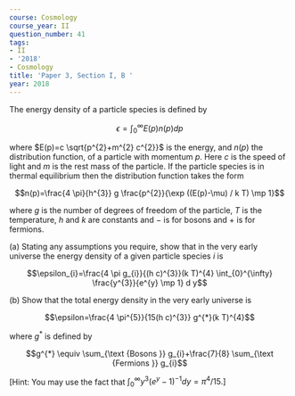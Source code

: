 ```yaml
---
course: Cosmology
course_year: II
question_number: 41
tags:
- II
- '2018'
- Cosmology
title: 'Paper 3, Section I, B '
year: 2018
---
```




The energy density of a particle species is defined by

$$\epsilon=\int_{0}^{\infty} E(p) n(p) d p$$

where $E(p)=c \sqrt{p^{2}+m^{2} c^{2}}$ is the energy, and $n(p)$ the distribution function, of a particle with momentum $p$. Here $c$ is the speed of light and $m$ is the rest mass of the particle. If the particle species is in thermal equilibrium then the distribution function takes the form

$$n(p)=\frac{4 \pi}{h^{3}} g \frac{p^{2}}{\exp ((E(p)-\mu) / k T) \mp 1}$$

where $g$ is the number of degrees of freedom of the particle, $T$ is the temperature, $h$ and $k$ are constants and $-$ is for bosons and $+$ is for fermions.

(a) Stating any assumptions you require, show that in the very early universe the energy density of a given particle species $i$ is

$$\epsilon_{i}=\frac{4 \pi g_{i}}{(h c)^{3}}(k T)^{4} \int_{0}^{\infty} \frac{y^{3}}{e^{y} \mp 1} d y$$

(b) Show that the total energy density in the very early universe is

$$\epsilon=\frac{4 \pi^{5}}{15(h c)^{3}} g^{*}(k T)^{4}$$

where $g^{*}$ is defined by

$$g^{*} \equiv \sum_{\text {Bosons }} g_{i}+\frac{7}{8} \sum_{\text {Fermions }} g_{i}$$

[Hint: You may use the fact that $\left.\int_{0}^{\infty} y^{3}\left(e^{y}-1\right)^{-1} d y=\pi^{4} / 15 .\right]$